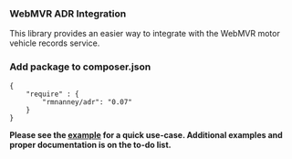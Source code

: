 ### WebMVR ADR Integration
 This library provides an easier way to integrate with the WebMVR motor vehicle records service.


### Add package to composer.json
```
{
    "require" : {
        "rmnanney/adr": "0.07"
    }
}
```

**Please see the [example](src/examples/example.php) for a quick use-case.  Additional examples and proper documentation is on the to-do list.**
